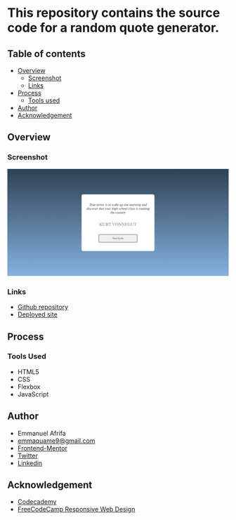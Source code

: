 # This repository contains the source code for a random quote generator.

## Table of contents
- [Overview](#overview)
    - [Screenshot](#screenshot)
    - [Links](#links)
- [Process](#process)
    - [Tools used](#tools-used)
- [Author](#author)
- [Acknowledgement](#acknowledgement)


## Overview
### Screenshot
![Screenshot of the webpage](./Web%20capture_22-6-2023_105323_127.0.0.1.jpeg)

### Links
- [Github repository](https://github.com/Emmanuel-Afrifa/random-quote-generator)
- [Deployed site](https://app.netlify.com/sites/randomquotepage/settings/domain)

## Process
### Tools Used
- HTML5
- CSS
- Flexbox
- JavaScript


## Author
- Emmanuel Afrifa
- [emmaquame9@gmail.com](mailto:emmaquame9@gmail.com)
- [Frontend-Mentor](https://www.frontendmentor.io/profile/Emmanuel-Afrifa)
- [Twitter](https://twitter.com/Emma33712365)
- [Linkedin](https://www.linkedin.com/in/emmanuel-afrifa-840674214/)

## Acknowledgement
- [Codecademy](https://www.codecademy.com/)
- [FreeCodeCamp Responsive Web Design](https://www.freecodecamp.org/learn/responsive-web-design/)

